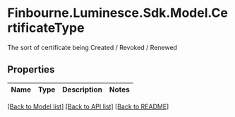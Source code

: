 # Finbourne.Luminesce.Sdk.Model.CertificateType
The sort of certificate being Created / Revoked / Renewed

## Properties

Name | Type | Description | Notes
------------ | ------------- | ------------- | -------------

[[Back to Model list]](../README.md#documentation-for-models) [[Back to API list]](../README.md#documentation-for-api-endpoints) [[Back to README]](../README.md)

